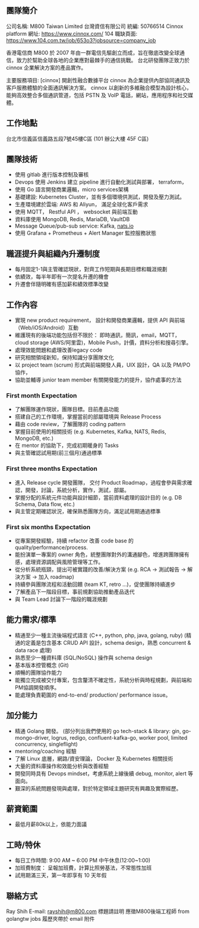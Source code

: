 ## 團隊簡介

公司名稱:
M800 Taiwan Limited 台灣資信有限公司
統編: 50766514
Cinnox platform 網址: https://www.cinnox.com/
104 職缺頁面: https://www.104.com.tw/job/653o3?jobsource=company_job

香港電信商 M800 於 2007 年由一群電信先驅創立而成，旨在徹底改變全球通信，致力於幫助全球各地的企業應對最棘手的通信挑戰。
台北研發團隊正致力於 cinnox 企業解決方案的產品實作。

主要服務項目:
[cinnox]
開創性融合數據平台 cinnox 為企業提供內部協同通訊及客戶服務體驗的全面通訊解決方案。
cinnox 以創新的多維融合模型為設計核心，能夠高效整合多個通訊管道，包括 PSTN 及 VoIP 電話，網站，應用程序和社交媒體。

## 工作地點

台北市信義區信義路五段7號45樓C區 (101 辦公大樓 45F C區)

## 團隊技術

* 使用 gitlab 進行版本控制及審核
* Devops 使用 Jenkins 建立 pipeline 進行自動化測試與部署， terraform，
* 使用 Go 語言開發商業邏輯，micro services架構
* 基礎建設: Kubernetes Cluster，並有多個環境供測試，開發及壓力測試。
* 生產環境建於雲端: AWS 和 Aliyun， 滿足全球化客戶需求
* 使用 MQTT， Restful API ， websocket 與前端互動
* 資料庫使用 MongoDB, Redis, MariaDB, VaultDB
* Message Queue/pub-sub service: Kafka, [nats.io](https://nats.io/)
* 使用 Grafana + Prometheus + Alert Manager 監控服務狀態

## 職涯提升與組織內升遷制度

* 每月固定1-1與主管確認現狀，對齊工作短期與長期目標和職涯規劃
* 依績效，每半年即有一次提名升遷的機會
* 升遷會伴隨明確有感加薪和績效標準改變

## 工作內容

* 實現 new product requirement， 設計和開發商業邏輯，提供 API 與前端（Web/iOS/Android）互動
* 維護現有的後端功能包括但不限於： 即時通訊，簡訊，email，MQTT，cloud storage (AWS/阿里雲)，Mobile Push，計價，資料分析和搜尋引擎。
* 處理效能問題和處理改善legacy code
* 研究相關領域新知，保持知識分享團隊文化
* 以 project team (scrum) 形式與前端開發人員，UIX 設計，QA 以及 PM/PO 協作，
* 協助並輔導 junior team member 有關開發能力的提升，協作處事的方法

### First month Expectation

* 了解團隊運作現狀，團隊目標。目前產品功能
* 搭建自己的工作環境，掌握當前的部屬環境與 Release Process
* 藉由 code review，了解團隊的 coding pattern
* 掌握目前使用的相關技術 (e.g. Kubernetes, Kafka, NATS, Redis, MongoDB, etc.)
* 在 mentor 的協助下，完成初期暖身的 Tasks
* 與主管確認試用期(前三個月)通過標準

### First three months Expectation

* 進入 Release cycle 開發團隊， 交付 Product Roadmap，過程會參與需求確認，開發，討論，系統分析，實作，測試，部屬。
* 掌握分配的系統元件功能與設計細節，當前資料處理的設計目的 (e.g. DB Schema, Data flow, etc.)
* 與主管定期確認狀況，確保熟悉團隊方向，滿足試用期通過標準

### First six months  Expectation

* 從專案開發經驗，持續 refactor 改善 code base 的 quality/performance/process.
* 能扮演單一專案的 owner 角色，統整團隊對外的溝通腳色，增進跨團隊擁有感，處理資源調配與風險管理等工作。
* 從分析系統瓶頸，提出可被實踐的改善/解決方案 (e.g. RCA → 測試報告 → 解決方案 → 加入 roadmap)
* 持續參與團隊流程和活動回饋 (team KT, retro ...)，促使團隊持續進步
* 了解產品下一階段目標，事前規劃協助推動產品迭代
* 與 Team Lead 討論下一階段的職涯規劃

## 能力需求/標準

* 精通至少一種主流後端程式語言 (C++, python, php, java, golang, ruby) (精通的定義是包含基本 CRUD API 設計，schema design，熟悉 concurrent & data race 處理)
* 熟悉至少一種資料庫 (SQL/NoSQL) 操作與 schema design
* 基本版本控管概念 (Git)
* 順暢的團隊協作能力
* 能獨立完成被交付專案，包含釐清不確定性，系統分析與時程規劃，與前端和PM協調開發順序。
* 能處理負責範圍的 end-to-end/ production/ performance issue。

## 加分能力

* 精通 Golang 開發。 (部分列出我們使用的 go tech-stack & library: gin, go-mongo-driver, logrus, redigo, confluent-kafka-go, worker pool, limited concurrency, singleflight)
* mentoring/coaching 經驗
* 了解 Linux 底層，網路/資安理論， Docker 及 Kubernetes 相關技術
* 大量的資料庫操作和效能分析與改善經驗
* 開發同時具有 Devops mindset，考慮系統上線後續 debug, monitor, alert 等面向。
* 艱深的系統問題發現與處理，對於特定領域主題研究有興趣及實際經歷。

## 薪資範圍

* 最低月薪80k以上，依能力面議

## 工時/特休

* 每日工作時間: 9:00 AM ~ 6:00 PM  中午休息(12:00~1:00)
* 加班費制度： 呈報加班費，計算比照勞基法，不常態性加班
* 試用期滿三天，第一年即享有 10 天年假

## 聯絡方式

Ray Shih
E-mail: rayshih@m800.com
標題請註明 應徵M800後端工程師 from golangtw jobs
履歷夾帶於 email 附件